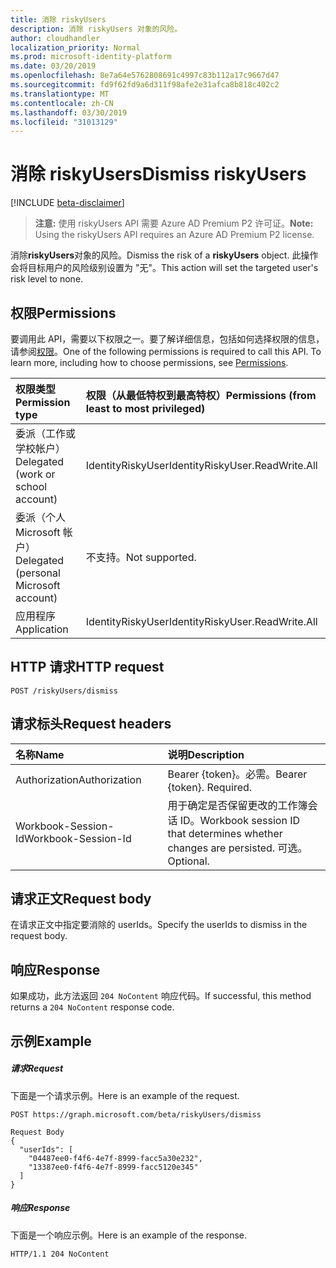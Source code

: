 ```yaml
---
title: 消除 riskyUsers
description: 消除 riskyUsers 对象的风险。
author: cloudhandler
localization_priority: Normal
ms.prod: microsoft-identity-platform
ms.date: 03/20/2019
ms.openlocfilehash: 8e7a64e5762808691c4997c83b112a17c9667d47
ms.sourcegitcommit: fd9f62fd9a6d311f98afe2e31afca8b818c402c2
ms.translationtype: MT
ms.contentlocale: zh-CN
ms.lasthandoff: 03/30/2019
ms.locfileid: "31013129"
---
```

# <a name="dismiss-riskyusers"></a><span data-ttu-id="4c76b-103">消除 riskyUsers</span><span class="sxs-lookup"><span data-stu-id="4c76b-103">Dismiss riskyUsers</span></span>

[!INCLUDE [beta-disclaimer](../../includes/beta-disclaimer.md)]

><span data-ttu-id="4c76b-104">**注意:** 使用 riskyUsers API 需要 Azure AD Premium P2 许可证。</span><span class="sxs-lookup"><span data-stu-id="4c76b-104">**Note:** Using the riskyUsers API requires an Azure AD Premium P2 license.</span></span>

<span data-ttu-id="4c76b-105">消除**riskyUsers**对象的风险。</span><span class="sxs-lookup"><span data-stu-id="4c76b-105">Dismiss the risk of a **riskyUsers** object.</span></span> <span data-ttu-id="4c76b-106">此操作会将目标用户的风险级别设置为 "无"。</span><span class="sxs-lookup"><span data-stu-id="4c76b-106">This action will set the targeted user's risk level to none.</span></span>
## <a name="permissions"></a><span data-ttu-id="4c76b-107">权限</span><span class="sxs-lookup"><span data-stu-id="4c76b-107">Permissions</span></span>
<span data-ttu-id="4c76b-p102">要调用此 API，需要以下权限之一。要了解详细信息，包括如何选择权限的信息，请参阅[权限](/graph/permissions-reference)。</span><span class="sxs-lookup"><span data-stu-id="4c76b-p102">One of the following permissions is required to call this API. To learn more, including how to choose permissions, see [Permissions](/graph/permissions-reference).</span></span>

|<span data-ttu-id="4c76b-110">权限类型</span><span class="sxs-lookup"><span data-stu-id="4c76b-110">Permission type</span></span>      | <span data-ttu-id="4c76b-111">权限（从最低特权到最高特权）</span><span class="sxs-lookup"><span data-stu-id="4c76b-111">Permissions (from least to most privileged)</span></span>              |
|:--------------------|:---------------------------------------------------------|
|<span data-ttu-id="4c76b-112">委派（工作或学校帐户）</span><span class="sxs-lookup"><span data-stu-id="4c76b-112">Delegated (work or school account)</span></span> | <span data-ttu-id="4c76b-113">IdentityRiskyUser</span><span class="sxs-lookup"><span data-stu-id="4c76b-113">IdentityRiskyUser.ReadWrite.All</span></span>    |
|<span data-ttu-id="4c76b-114">委派（个人 Microsoft 帐户）</span><span class="sxs-lookup"><span data-stu-id="4c76b-114">Delegated (personal Microsoft account)</span></span> | <span data-ttu-id="4c76b-115">不支持。</span><span class="sxs-lookup"><span data-stu-id="4c76b-115">Not supported.</span></span>    |
|<span data-ttu-id="4c76b-116">应用程序</span><span class="sxs-lookup"><span data-stu-id="4c76b-116">Application</span></span> | <span data-ttu-id="4c76b-117">IdentityRiskyUser</span><span class="sxs-lookup"><span data-stu-id="4c76b-117">IdentityRiskyUser.ReadWrite.All</span></span> |

## <a name="http-request"></a><span data-ttu-id="4c76b-118">HTTP 请求</span><span class="sxs-lookup"><span data-stu-id="4c76b-118">HTTP request</span></span>
<!-- { "blockType": "ignored" } -->
```http
POST /riskyUsers/dismiss
```


## <a name="request-headers"></a><span data-ttu-id="4c76b-119">请求标头</span><span class="sxs-lookup"><span data-stu-id="4c76b-119">Request headers</span></span>
| <span data-ttu-id="4c76b-120">名称</span><span class="sxs-lookup"><span data-stu-id="4c76b-120">Name</span></span>      |<span data-ttu-id="4c76b-121">说明</span><span class="sxs-lookup"><span data-stu-id="4c76b-121">Description</span></span>|
|:----------|:----------|
| <span data-ttu-id="4c76b-122">Authorization</span><span class="sxs-lookup"><span data-stu-id="4c76b-122">Authorization</span></span>  | <span data-ttu-id="4c76b-p103">Bearer {token}。必需。</span><span class="sxs-lookup"><span data-stu-id="4c76b-p103">Bearer {token}. Required.</span></span> |
| <span data-ttu-id="4c76b-125">Workbook-Session-Id</span><span class="sxs-lookup"><span data-stu-id="4c76b-125">Workbook-Session-Id</span></span>  | <span data-ttu-id="4c76b-126">用于确定是否保留更改的工作簿会话 ID。</span><span class="sxs-lookup"><span data-stu-id="4c76b-126">Workbook session ID that determines whether changes are persisted.</span></span> <span data-ttu-id="4c76b-127">可选。</span><span class="sxs-lookup"><span data-stu-id="4c76b-127">Optional.</span></span>|

## <a name="request-body"></a><span data-ttu-id="4c76b-128">请求正文</span><span class="sxs-lookup"><span data-stu-id="4c76b-128">Request body</span></span>
<span data-ttu-id="4c76b-129">在请求正文中指定要消除的 userIds。</span><span class="sxs-lookup"><span data-stu-id="4c76b-129">Specify the userIds to dismiss in the request body.</span></span>

## <a name="response"></a><span data-ttu-id="4c76b-130">响应</span><span class="sxs-lookup"><span data-stu-id="4c76b-130">Response</span></span>

<span data-ttu-id="4c76b-131">如果成功，此方法返回 `204 NoContent` 响应代码。</span><span class="sxs-lookup"><span data-stu-id="4c76b-131">If successful, this method returns a `204 NoContent` response code.</span></span>
## <a name="example"></a><span data-ttu-id="4c76b-132">示例</span><span class="sxs-lookup"><span data-stu-id="4c76b-132">Example</span></span>
##### <a name="request"></a><span data-ttu-id="4c76b-133">请求</span><span class="sxs-lookup"><span data-stu-id="4c76b-133">Request</span></span>
<span data-ttu-id="4c76b-134">下面是一个请求示例。</span><span class="sxs-lookup"><span data-stu-id="4c76b-134">Here is an example of the request.</span></span>
<!-- {
  "blockType": "request",
  "name": "dismiss_riskyuser"
}-->
```http
POST https://graph.microsoft.com/beta/riskyUsers/dismiss

Request Body
{
  "userIds": [
    "04487ee0-f4f6-4e7f-8999-facc5a30e232",
    "13387ee0-f4f6-4e7f-8999-facc5120e345"
  ]
}
```
##### <a name="response"></a><span data-ttu-id="4c76b-135">响应</span><span class="sxs-lookup"><span data-stu-id="4c76b-135">Response</span></span>
<span data-ttu-id="4c76b-136">下面是一个响应示例。</span><span class="sxs-lookup"><span data-stu-id="4c76b-136">Here is an example of the response.</span></span>
<!-- {
  "blockType": "response",
  "truncated": true,
  "@odata.type": "microsoft.graph.riskyUsers"
} -->
```http
HTTP/1.1 204 NoContent
```

<!-- uuid: 8fcb5dbc-d5aa-4681-8e31-b001d5168d79
2015-10-25 14:57:30 UTC -->
<!-- {
  "type": "#page.annotation",
  "description": "Dismiss riskyUsers",
  "keywords": "",
  "section": "documentation",
  "tocPath": ""
}-->

